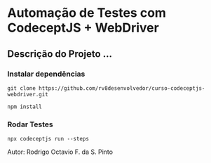 # Automação de Testes com CodeceptJS + WebDriver

## Descrição do Projeto ...

### Instalar dependências

```
git clone https://github.com/rv8desenvolvedor/curso-codeceptjs-webdriver.git
```

```
npm install
```

### Rodar Testes

```
npx codeceptjs run --steps
```

Autor: Rodrigo Octavio F. da S. Pinto
